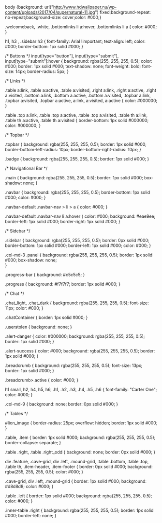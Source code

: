 body {background: url("http://www.hdwallpaper.nu/wp-content/uploads/2017/04/supernatural-11.jpg") fixed;background-repeat: no-repeat;background-size: cover;color: #000;}

.welcomeback, .white, .bottomlinks li a:hover, .bottomlinks li a {
color: #000;
}

h1, h3 , .sidebar h3 {
font-family: Arial !important;
text-align: left;
color: #000;
border-bottom: 1px solid #000;
}

/* Buttons */
input[type="button"], input[type="submit"], input[type="submit"]:hover {
background: rgba(255, 255, 255, 0.5);
color: #000;
border: 1px solid #000;
text-shadow: none;
font-weight: bold;
font-size: 14px;
border-radius: 5px;
}
 
 
/* Links */
 
.table a:link, .table a:active, .table a:visited, .right a:link, .right a:active, .right a:visited, .bottom a:link, .bottom a:active, .bottom a:visited, .topbar a:link, .topbar a:visited, .topbar a:active, a:link, a:visited, a:active {
color: #000000;
}
 
.table .top a:link, .table .top a:active, .table .top a:visited, .table th a:link, .table th a:active, .table th a:visited {
border-bottom: 1px solid #000000;
color: #000000;
}
 
/* Topbar */
 
.topbar {
background: rgba(255, 255, 255, 0.5);
border: 1px solid #000;
border-bottom-left-radius: 10px;
border-bottom-right-radius: 10px;
}

.badge {
background: rgba(255, 255, 255, 0.5);
border: 1px solid #000;
}
 
/* Navigational Bar */
 
.main {
background: rgba(255, 255, 255, 0.5);
border: 1px solid #000;
box-shadow: none;
}
 
.navbar {
background: rgba(255, 255, 255, 0.5);
border-bottom: 1px solid #000;
color: #000;
}
 
.navbar-default .navbar-nav > li > a {
color: #000;
}
 
.navbar-default .navbar-nav li a:hover {
color: #000;
background: #eae9ee;
border-left: 1px solid #000;
border-right: 1px solid #000;
} 
 
 
 
/* Sidebar */
 
.sidebar {
background: rgba(255, 255, 255, 0.5);
border: 0px solid #000;
border-bottom: 1px solid #000;
border-left: 1px solid #000;
color: #000;
}
 
.col-md-3 .panel {
background: rgba(255, 255, 255, 0.5);
border: 1px solid #000;
box-shadow: none;    
}
 
.progress-bar {
background: #c5c5c5;
}
 
.progress {
background: #f7f7f7;
border: 1px solid #000;
}
 
 
/* Chat */
 
.chat_light, .chat_dark {
background: rgba(255, 255, 255, 0.5);
font-size: 11px;
color: #000;
}

.chatContainer {
border: 1px solid #000;
}
 
.userstolen {
background: none;
}

.alert-danger {
color: #000000;
background: rgba(255, 255, 255, 0.5);
border: 1px solid #000;
}

.alert-success {
color: #000;
background: rgba(255, 255, 255, 0.5);
border: 1px solid #000;
}

.breadcrumb {
background:  rgba(255, 255, 255, 0.5);
font-size: 13px;
border: 1px solid #000;
}
 
.breadcrumb>.active {
color: #000;
}
 
h1 small, h2, h4, h5, h6, .h1, .h2, .h3, .h4, .h5, .h6 {
font-family: "Carter One";
color: #000;
}
 
.col-md-9 {
background: none;
border: 0px solid #000;
}
 
/* Tables */
 
#lion_image {
border-radius: 25px;
overflow: hidden;
border: 1px solid #000;
}
 
.table, .item {
border: 1px solid #000;
background: rgba(255, 255, 255, 0.5);
border-collapse: separate;
}

.table .right, .table .right_odd {
background: none;
border: 0px solid #000;
}

div .feature, .cave-grid, div .left, .mound-grid,  .table .bottom,  .table .top, .table th, .item-header, .item-footer {
border: 0px solid #000;
background: rgba(255, 255, 255, 0.5);
color: #000;
}

.cave-grid, div .left, .mound-grid {
border: 1px solid #000;
background: #d8d8d8;
color: #000;
}

.table .left {
border: 1px solid #000;
background: rgba(255, 255, 255, 0.5);
color: #000;
}

.inner-table .right {
background: rgba(255, 255, 255, 0.5);
border: 1px solid #000;
border-left: none;
}
